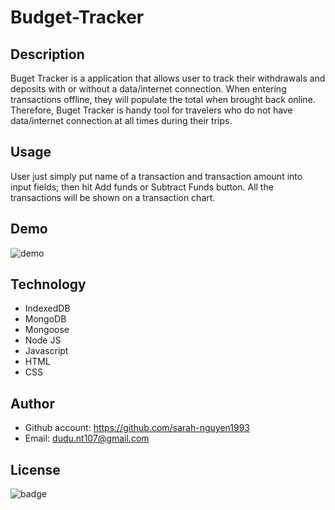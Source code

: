 # Budget-Tracker
## Description
Buget Tracker is a application that allows user to track their withdrawals and deposits with or without a data/internet connection. When entering transactions offline, they will populate the total when brought back online. Therefore, Buget Tracker is handy tool for travelers who do not have data/internet connection at all times during their trips. 
## Usage
User just simply put name of a transaction and transaction amount into input fields; then hit Add funds or Subtract Funds button. All the transactions will be shown on a transaction chart.
## Demo
![demo](bugetTracker.gif)
## Technology
* IndexedDB
* MongoDB
* Mongoose
* Node JS
* Javascript 
* HTML
* CSS
## Author
* Github account: https://github.com/sarah-nguyen1993
* Email:  dudu.nt107@gmail.com 
## License
![badge](https://img.shields.io/badge/license-MIT-green) 
